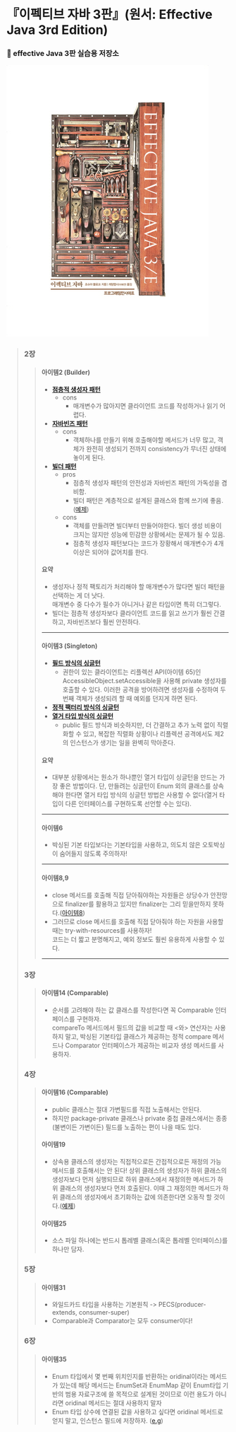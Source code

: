 # 『이펙티브 자바 3판』(원서: Effective Java 3rd Edition)
### :santa: effective Java 3판 실습용 저장소

<img src="./img.jpeg">

> ### **2장**
> > #### **아이템2 (Builder)**
> > * **[점층적 생성자 패턴](https://github.com/merry-santa/effective-java-3E/blob/main/src/main/java/chapter2/item2/telescopingconstructor/NutritionFacts.java)** 
> >   * cons
> >     * 매개변수가 많아지면 클라이언트 코드를 작성하거나 읽기 어렵다.
> > * **[자바빈즈 패턴](https://github.com/merry-santa/effective-java-3E/blob/main/src/main/java/chapter2/item2/javabeans/NutritionFacts.java)**
> >   * cons
> >     * 객체하나를 만들기 위해 호출해야할 메서드가 너무 많고, 객체가 완전히 생성되기 전까지 consistency가 무너진 상태에 놓이게 된다.
> > * **[빌더 패턴](https://github.com/merry-santa/effective-java-3E/blob/main/src/main/java/chapter2/item2/builder/NutritionFacts.java)** 
> >   * pros
> >     * 점층적 생성자 패턴의 안전성과 자바빈즈 패턴의 가독성을 겸비함.
> >     * 빌더 패턴은 계층적으로 설계된 클래스와 함께 쓰기에 좋음. ([예제](https://github.com/merry-santa/effective-java-3E/tree/main/src/main/java/chapter2/item2/hierarchicalbuilder))
> >   * cons
> >     * 객체를 만들려면 빌더부터 만들어야한다. 빌더 생성 비용이 크지는 않지만 성능에 민감한 상황에서는 문제가 될 수 있음.
> >     * 점층적 생성자 패턴보다는 코드가 장황해서 매개변수가 4개 이상은 되어야 값어치를 한다.
> > #### **요약**
> > - 생성자나 정적 팩토리가 처리해야 할 매개변수가 많다면 빌더 패턴을 선택하는 게 더 낫다.  
> >   매개변수 중 다수가 필수가 아니거나 같은 타입이면 특히 더그렇다.  
> > - 빌더는 점층적 생성자보다 클라이언트 코드를 읽고 쓰기가 훨씬 간결하고, 자바빈즈보다 훨씬 안전하다.
> > ***
> > #### **아이템3 (Singleton)**
> > * **[필드 방식의 싱글턴](https://github.com/merry-santa/effective-java-3E/blob/main/src/main/java/chapter2/item3/field/Elvis.java)**
> >   * 권한이 있는 클라이언트는 리플렉션 API(아이템 65)인 AccessibleObject.setAccessible을 사용해 private 생성자를 호출할 수 있다.
> >   이러한 공격을 방어하려면 생성자를 수정하여 두번째 객체가 생성되려 할 때 예외를 던지게 하면 된다.
> > * **[정적 팩터리 방식의 싱글턴](https://github.com/merry-santa/effective-java-3E/blob/main/src/main/java/chapter2/item3/staticfactory/Elvis.java)**
> > * **[열거 타입 방식의 싱글턴](https://github.com/merry-santa/effective-java-3E/blob/main/src/main/java/chapter2/item3/enumtype/Elvis.java)**
> >   * public 필드 방식과 비슷하지만, 더 간결하고 추가 노력 없이 직렬화할 수 있고, 복잡한 직렬화 상황이나 리플렉션 공격에서도 제2의 인스턴스가 생기는 일을 완벽히 막아준다.
> > #### **요약**
> > - 대부분 상황에서는 원소가 하나뿐인 열거 타입이 싱글턴을 만드는 가장 좋은 방법이다.
> >   단, 만들려는 싱글턴이 Enum 외의 클래스를 상속해야 한다면 열거 타입 방식의 싱글턴 방법은 사용할 수 없다(열거 타입이 다른 인터페이스를 구현하도록 선언할 수는 있다).
> > ***
> > #### **아이템6**
> > * 박싱된 기본 타입보다는 기본타입을 사용하고, 의도치 않은 오토박싱이 숨어들지 않도록 주의하자!
> > ***
> > #### **아이템8,9**
> > * close 메서드를 호출해 직접 닫아줘야하는 자원들은 상당수가 안전망으로 finalizer를 활용하고 있지만 finalizer는 그리 믿을만하지 못하다.([아이템8](https://github.com/merry-santa/effective-java-3E/tree/main/src/main/java/chapter2/item8))
> > * 그러므로 close 메서드를 호출해 직접 닫아줘야 하는 자원을 사용할 때는 try-with-resources를 사용하자!  
      코드는 더 짧고 분명해지고, 예외 정보도 훨씬 유용하게 사용할 수 있다.
> > ***
> ### **3장**
> > #### **아이템14 (Comparable)**
> > * 순서를 고려해야 하는 값 클래스를 작성한다면 꼭 Comparable 인터페이스를 구현하자.  
      compareTo 메서드에서 필드의 값을 비교할 때 <와> 연산자는 사용하지 말고, 박싱된 기본타입 클래스가 제공하는 정적 compare 메서드나 Comparator 인터페이스가 제공하는 비교자 생성 메서드를 사용하자.
> ### **4장**
> > #### **아이템16 (Comparable)**
> > * public 클래스는 절대 가변필드를 직접 노출해서는 안된다.
> > * 하지만 package-private 클래스나 private 중첩 클래스에서는 종종(불변이든 가변이든) 필드를 노출하는 편이 나을 때도 있다.
> > #### **아이템19**
> > * 상속용 클래스의 생성자는 직접적으로든 간접적으로든 재정의 가능 메서드를 호출해서는 안 된다! 상위 클래스의 생성자가 하위 클래스의 생성자보다 먼저 실행되므로 하위 클래스에서 재정의한 메서드가 하위 클래스의 생성자보다 먼저 호출된다. 이때 그 재정의한 메서드가 하위 클래스의 생성자에서 초기화하는 값에 의존한다면 오동작 할 것이다.([예제](https://github.com/merry-santa/effective-java-3E/tree/main/src/main/java/chapter4/item19))
> > #### **아이템25**
> > * 소스 파일 하나에는 반드시 톱레벨 클래스(혹은 톱레벨 인터페이스)를 하나만 담자.
> ### **5장**
> > #### **아이템31**
> > * 와일드카드 타입을 사용하는 기본원칙 -> PECS(producer-extends, consumer-super)
> > * Comparable과 Comparator는 모두 consumer이다!
> ### **6장**
> > #### **아이템35**
> > * Enum 타입에서 몇 번째 위치인지를 반환하는 oridinal이라는 메서드가 있는데 해당 메서드는 EnumSet과 EnumMap 같이 Enum타입 기반의 범용 자료구조에 쓸 목적으로 설계된 것이므로 이런 용도가 아니라면 oridinal 메서드는 절대 사용하지 말자
> > * Enum 타입 상수에 연결된 값을 사용하고 싶다면 oridinal 메서드로 얻지 말고, 인스턴스 필드에 저장하자. ([e.g](https://github.com/sugil92/effective-java-3E/blob/main/src/main/java/chapter6/item35/Ensemble.java))
  


